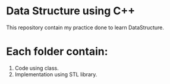 # Data Structure using C++
This repository contain my practice done to learn DataStructure.

# Each folder contain:
  1. Code using class.
  2. Implementation using STL library.

